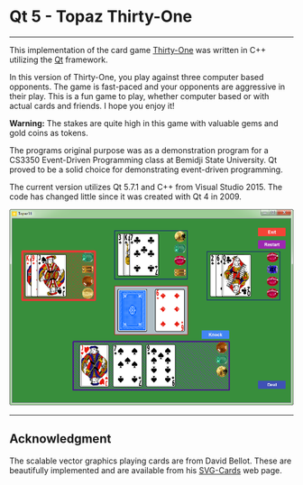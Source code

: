 # Qt 5 - Topaz Thirty-One #

----------

This implementation of the card game [Thirty-One](http://www.bicyclecards.com/how-to-play/thirty-one/ "http://www.bicyclecards.com/how-to-play/thirty-one/") was written in C++ utilizing the [Qt](https://www.qt.io/ "https://www.qt.io/") framework.

In this version of Thirty-One, you play against three computer based opponents. The game is fast-paced and your opponents are aggressive in their play.  This is a fun game to play, whether computer based or with actual cards and friends.  I hope you enjoy it!  

**Warning:** The stakes are quite high in this game with valuable gems and gold coins as tokens.  

The programs original purpose was as a demonstration program for a CS3350 Event-Driven Programming class at Bemidji State University. Qt proved to be a solid choice for demonstrating event-driven programming.

The current version utilizes Qt 5.7.1 and C++ from Visual Studio 2015. The code has changed little since it was created with Qt 4 in 2009.

![window view](https://github.com/ROpsal/qt-topaz31/blob/master/images/window.png)

----------
## Acknowledgment ##

The scalable vector graphics playing cards are from David Bellot. These are beautifully implemented and are available from his [SVG-Cards](http://svg-cards.sourceforge.net/ "http://svg-cards.sourceforge.net/") web page.
